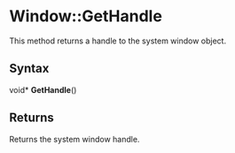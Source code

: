 # Window::GetHandle #
This method returns a handle to the system window object.

## Syntax ##
void* **GetHandle**()

## Returns ##
Returns the system window handle.
